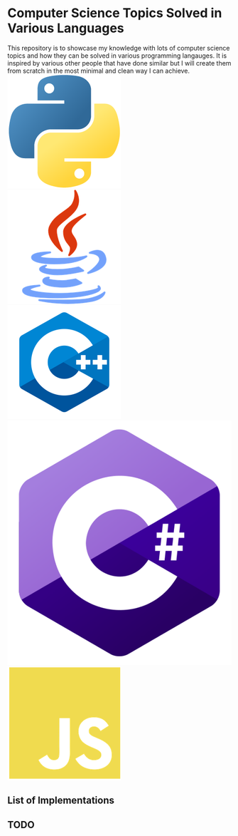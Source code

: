 # Computer Science Topics Solved in Various Languages
This repository is to showcase my knowledge with lots of computer science topics and how they can be solved in various programming langauges. It is inspired by various other people that have done similar but I will create them from scratch in the most minimal and clean way I can achieve.
![py](Images/python-logo.png) ![java](Images/java-logo.png) ![C++](Images/c++-logo.png) ![C#](Images/c-sharp-logo.png) ![JavaScript#](Images/javascript-logo.png)

## List of Implementations

## TODO